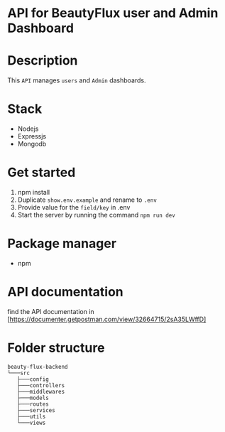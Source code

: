 # API for BeautyFlux user and Admin Dashboard

# Description
This `API` manages `users` and `Admin` dashboards.

# Stack 
- Nodejs
- Expressjs
- Mongodb

# Get started
1. npm install
2. Duplicate ` show.env.example ` and rename to `.env `
3. Provide value for the ` field/key ` in .env
4. Start the server  by running the command `npm run dev `

# Package manager
- npm 

# API documentation 
 find the API documentation in [https://documenter.getpostman.com/view/32664715/2sA35LWffD]

 # Folder structure
 ```
 beauty-flux-backend
 └───src
    ├───config
    ├───controllers
    ├───middlewares
    ├───models
    ├───routes
    ├───services
    ├───utils
    └───views
```



